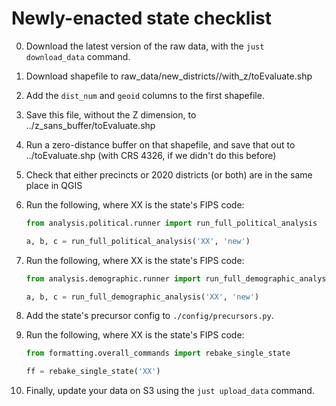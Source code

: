 # Newly-enacted state checklist

0. Download the latest version of the raw data, with the `just download_data` command.

1. Download shapefile to raw_data/new_districts/<fips>/with_z/toEvaluate.shp

2. Add the `dist_num` and `geoid` columns to the first shapefile.

3. Save this file, without the Z dimension, to ../z_sans_buffer/toEvaluate.shp

4. Run a zero-distance buffer on that shapefile, and save that out to ../toEvaluate.shp (with CRS 4326, if we didn't do this before)

5. Check that either precincts or 2020 districts (or both) are in the same place in QGIS

6. Run the following, where XX is the state's FIPS code:

    ```python
    from analysis.political.runner import run_full_political_analysis

    a, b, c = run_full_political_analysis('XX', 'new')
    ```

7. Run the following, where XX is the state's FIPS code:

    ```python
    from analysis.demographic.runner import run_full_demographic_analysis

    a, b, c = run_full_demographic_analysis('XX', 'new')
    ```

8. Add the state's precursor config to `./config/precursors.py`.

9. Run the following, where XX is the state's FIPS code:

    ```python
    from formatting.overall_commands import rebake_single_state

    ff = rebake_single_state('XX')
    ```

10. Finally, update your data on S3 using the `just upload_data` command.
